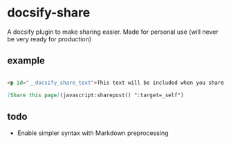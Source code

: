 # docsify-share

A docsify plugin to make sharing easier.
Made for personal use (will never be very ready for production)

## example

```Markdown

<p id="__docsify_share_text">This text will be included when you share the page to supported apps.</p>

[Share this page](javascript:sharepost() ":target=_self")

```

## todo

 * Enable simpler syntax with Markdown preprocessing